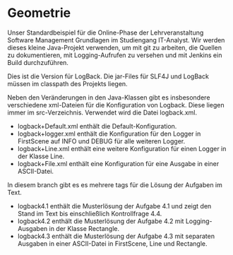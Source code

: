 # Geometrie
Unser Standardbeispiel für die Online-Phase der Lehrveranstaltung Software Management Grundlagen im Studiengang IT-Analyst. Wir werden dieses kleine Java-Projekt verwenden, um mit git zu arbeiten, die Quellen zu dokumentieren, mit Logging-Aufrufen zu versehen und mit Jenkins ein Build durchzuführen.

Dies ist die Version für LogBack. Die jar-Files für SLF4J und LogBack müssen im classpath des Projekts liegen.

Neben den Veränderungen in den Java-Klassen gibt es insbesondere verschiedene xml-Dateien für die Konfiguration von Logback.
Diese liegen immer im src-Verzeichnis. Verwendet wird die Datei logback.xml.

- logback+Default.xml enthält die Default-Konfiguration.
- logback+logger.xml enthält die Konfiguration für den Logger in FirstScene auf INFO und DEBUG für alle weiteren Logger.
- logback+Line.xml enthält eine weitere Konfiguration für einen Logger in der Klasse Line.
- logback+File.xml enthält eine Konfiguration für eine Ausgabe in einer ASCII-Datei.

In diesem branch gibt es es mehrere tags für die Lösung der Aufgaben im Text.

- logback4.1 enthält die Musterlösung der Aufgabe 4.1 und zeigt den Stand im Text bis einschließlich Kontrollfrage 4.4.
- logback4.2 enthält die Musterlösung der Aufgabe 4.2 mit Logging-Ausgaben in der Klasse Rectangle.
- logback4.3 enthält die Musterlösung der Aufgabe 4.3 mit separaten Ausgaben in einer ASCII-Datei in FirstScene, Line und Rectangle.
